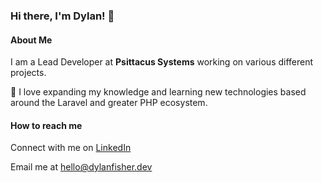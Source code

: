 ### Hi there, I'm Dylan! 👋

#### About Me
I am a Lead Developer at **Psittacus Systems** working on various different projects.

🔭 I love expanding my knowledge and learning new technologies based around the Laravel and greater PHP ecosystem.

#### How to reach me
Connect with me on [LinkedIn](https://www.linkedin.com/in/dylan-fisher-ab44b8168)

Email me at [hello@dylanfisher.dev](mailto:hello@dylanfisher.dev)
